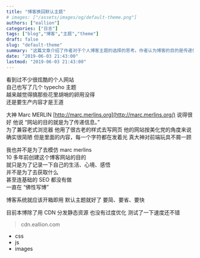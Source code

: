 ```yaml
---
title: "博客换回默认主题"
# images: ["/assets/images/og/default-theme.png"]
authors: ["eallion"]
categories: ["日志"]
tags: ["blog","博客","主题","theme"]
draft: false
slug: "default-theme"
summary: "这篇文章介绍了作者对于个人博客主题的选择的思考。作者认为博客的目的是传递信息，因此他想回归简单的默认主题。他引用了Marc MERLIN的话，认为网站的内容才是最重要的，而不是花里胡哨的外观。作者强调自己创建博客的初衷只是为了记录生活、心境和感悟，并没有追求什么利益。除了使用CDN分发静态资源外，作者并没有过度优化博客的速度。"
date: "2019-06-03 21:43:00"
lastmod: "2019-06-03 21:43:00"
---
```


看到过不少很炫酷的个人网站  
自己也写了几个 typecho 主题  
越来越觉得搞那些花里胡哨的卵用没得  
还是要生产内容才是王道  

大神 Marc MERLIN [http://marc.merlins.org](http://marc.merlins.org/) 说得很好
他说 “网站的目的就是为了传递信息。”  
为了兼容老式浏览器
他用了很古老的样式去写网页
他的网站按美化党的角度来说确实很简陋
但是里面的内容，每一个字符都在发着光
真大神对前端玩具不屑一顾

我也并不是为了去模仿 marc merlins  
10 多年前创建这个博客网站的目的  
就只是为了记录一下自己的生活、心境、感悟  
并不是为了去获取什么  
甚至连基础的 SEO 都没有做  
一直在 “佛性写博”

博客系统就应该开箱即用
默认主题就好了
要简、要省、要快

目前本博除了用 CDN 分发静态资源
也没有过度优化
测试了一下速度还不错
> cdn.eallion.com

- css
- js
- images
